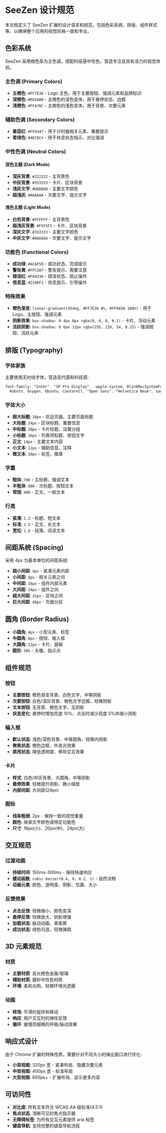 # SeeZen 设计规范

本文档定义了 SeeZen 扩展的设计语言和规范，包括色彩系统、排版、组件样式等，以确保整个应用的视觉风格一致和专业。

## 色彩系统

SeeZen 采用橙色系为主色调，搭配科技感中性色，营造专注且具有活力的视觉体验。

### 主色调 (Primary Colors)

- **主橙色**: `#FF7E36` - Logo 主色，用于主要按钮、强调元素和品牌标识
- **深橙色**: `#E65A00` - 主橙色的深色变体，用于悬停状态、边框
- **浅橙色**: `#FFA76C` - 主橙色的浅色变体，用于背景、次要元素

### 辅助色调 (Secondary Colors)

- **番茄红**: `#FF6347` - 用于计时器相关元素、重要提示
- **青绿色**: `#4ECDC4` - 用于休息状态指示、对比强调

### 中性色调 (Neutral Colors)

#### 深色主题 (Dark Mode)

- **深灰背景**: `#222222` - 主背景色
- **中灰背景**: `#333333` - 卡片、区块背景
- **浅灰文字**: `#DDDDDD` - 主要文字颜色
- **超浅灰**: `#AAAAAA` - 次要文字、提示文字

#### 浅色主题 (Light Mode)

- **白色背景**: `#FFFFFF` - 主背景色
- **超浅灰背景**: `#F5F5F5` - 卡片、区块背景
- **深灰文字**: `#333333` - 主要文字颜色
- **中灰文字**: `#666666` - 次要文字、提示文字

### 功能色 (Functional Colors)

- **成功绿**: `#4CAF50` - 成功状态、完成提示
- **警告黄**: `#FFC107` - 警告提示、需要注意
- **错误红**: `#F44336` - 错误状态、阻止操作
- **信息蓝**: `#2196F3` - 信息提示、引导操作

### 特殊效果

- **橙色渐变**: `linear-gradient(45deg, #FF7E36 0%, #FF9A5A 100%)` - 用于 Logo、主按钮、强调元素
- **阴影效果**: `box-shadow: 0 4px 8px rgba(0, 0, 0, 0.1)` - 卡片、浮动元素
- **活跃阴影**: `box-shadow: 0 6px 12px rgba(255, 126, 54, 0.25)` - 强调按钮、活跃元素

## 排版 (Typography)

### 字体家族

主要使用无衬线字体，营造现代感和科技感:

```css
font-family: "Inter", "SF Pro Display", -apple-system, BlinkMacSystemFont, "Segoe UI",
  Roboto, Oxygen, Ubuntu, Cantarell, "Open Sans", "Helvetica Neue", sans-serif;
```

### 字体大小

- **超大标题**: `28px` - 欢迎页面、主要页面标题
- **大标题**: `24px` - 区块标题、重要信息
- **中标题**: `20px` - 卡片标题、设置分组
- **小标题**: `16px` - 列表项标题、按钮文字
- **正文**: `14px` - 主要文本内容
- **小文本**: `12px` - 辅助信息、注释
- **微文本**: `10px` - 标签、徽章

### 字重

- **粗体**: `700` - 主标题、强调文本
- **半粗体**: `600` - 次标题、按钮文本
- **常规**: `400` - 正文、一般文本

### 行高

- **紧凑**: `1.2` - 标题、短文本
- **标准**: `1.5` - 正文、长文本
- **宽松**: `1.8` - 段落、阅读文本

## 间距系统 (Spacing)

采用 4px 为基本单位的间距系统:

- **超小间距**: `4px` - 紧凑元素内部
- **小间距**: `8px` - 相关元素之间
- **中间距**: `16px` - 组件内部元素
- **大间距**: `24px` - 组件之间
- **超大间距**: `32px` - 区块之间
- **巨大间距**: `48px` - 页面分区

## 圆角 (Border Radius)

- **小圆角**: `4px` - 小型元素、标签
- **中圆角**: `8px` - 按钮、输入框
- **大圆角**: `12px` - 卡片、面板
- **圆形**: `50%` - 头像、指示点

## 组件规范

### 按钮

- **主要按钮**: 橙色渐变背景、白色文字、中等阴影
- **次要按钮**: 白色/深灰背景、橙色文字边框、轻微阴影
- **文本按钮**: 无背景、橙色文字、无阴影
- **状态变化**: 悬停时增加亮度 10%、点击时减少亮度 5%并缩小阴影

### 输入框

- **默认状态**: 浅色/深色背景、中等圆角、轻微内阴影
- **聚焦状态**: 橙色边框、外发光效果
- **禁用状态**: 降低透明度、移除交互效果

### 卡片

- **样式**: 白色/中灰背景、大圆角、中等阴影
- **悬停效果**: 轻微提升阴影、微小缩放
- **内部间距**: 大间距(24px)

### 图标

- **线条粗细**: 2px - 保持一致的视觉重量
- **颜色**: 继承文字颜色或特定功能色
- **尺寸**: 16px(小)、20px(中)、24px(大)

## 交互规范

### 过渡动画

- **持续时间**: 150ms-300ms - 保持快速响应
- **缓动函数**: `cubic-bezier(0.4, 0, 0.2, 1)` - 自然流畅
- **动画元素**: 颜色、透明度、阴影、位置、大小

### 反馈效果

- **点击反馈**: 轻微缩小、颜色变深
- **悬停反馈**: 轻微放大、阴影增强
- **加载状态**: 脉动动画、骨架屏
- **成功状态**: 绿色勾选、轻微弹跳

## 3D 元素规范

### 材质

- **主要材质**: 高光橙色金属/玻璃
- **辅助材质**: 磨砂中性色材质
- **环境**: 柔和光照、轻微环境光遮蔽

### 动画

- **转场**: 平滑的旋转和移动
- **响应**: 用户交互时的弹性反馈
- **循环**: 缓慢而细微的呼吸/脉动效果

## 响应式设计

由于 Chrome 扩展的特殊性质，需要针对不同大小的弹出窗口进行优化:

- **小型视图**: 320px 宽 - 紧凑布局、隐藏次要元素
- **中型视图**: 400px 宽 - 标准布局
- **大型视图**: 600px+ - 扩展布局、显示更多内容

## 可访问性

- **对比度**: 所有文本符合 WCAG AA 级标准(4.5:1)
- **焦点状态**: 清晰可见的焦点指示器
- **无障碍标签**: 为所有交互元素提供 aria 标签
- **键盘导航**: 支持完整的键盘导航流程
